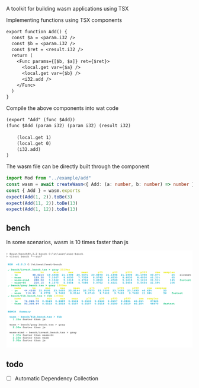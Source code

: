 A toolkit for building wasm applications using TSX

Implementing functions using TSX components
```tsx
export function Add() {
  const $a = <param.i32 />
  const $b = <param.i32 />
  const $ret = <result.i32 />
  return (
    <Func params={[$b, $a]} ret={$ret}>
      <local.get var={$a} />
      <local.get var={$b} />
      <i32.add />
    </Func>
  )
}
```

Compile the above components into wat code

```tsx
(export "Add" (func $Add))
(func $Add (param i32) (param i32) (result i32)

    (local.get 1)
    (local.get 0)
    (i32.add)
)
```

The wasm file can be directly built through the component

```ts
import Mod from "../example/add"
const wasm = await createWasm<{ Add: (a: number, b: number) => number }>(Mod)
const { Add } = wasm.exports
expect(Add(1, 2)).toBe(3)
expect(Add(11, 2)).toBe(13)
expect(Add(1, 12)).toBe(13)
```
## bench
In some scenarios, wasm is 10 times faster than js
<div align="center">
	<a href="https://github.com/ahaoboy/neofetch">
		<img src="assets/bench.svg">
	</a>
</div>

## todo
- [ ] Automatic Dependency Collection